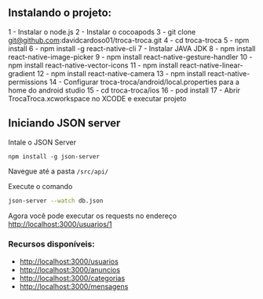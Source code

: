## Instalando o projeto:
1 - Instalar o node.js
2 - Instalar o cocoapods
3 - git clone git@github.com:davidcardoso01/troca-troca.git
4 - cd troca-troca
5 - npm install
6 - npm install -g react-native-cli
7 - Instalar JAVA JDK
8 - npm install react-native-image-picker
9 - npm install react-native-gesture-handler
10 - npm install react-native-vector-icons
11 - npm install react-native-linear-gradient
12 - npm install react-native-camera
13 - npm install react-native-permissions
14 - Configurar troca-troca/android/local.properties para a home do android studio
15 - cd troca-troca/ios
16 - pod install
17 - Abrir TrocaTroca.xcworkspace no XCODE e executar projeto

## Iniciando JSON server

Intale o JSON Server 

```
npm install -g json-server
```

Navegue até a pasta `/src/api/`

Execute o comando

```bash
json-server --watch db.json
```

Agora você pode executar os requests no endereço [http://localhost:3000/usuarios/1](http://localhost:3000/usuarios/1)

### Recursos disponíveis:
- [http://localhost:3000/usuarios](http://localhost:3000/usuarios)
- [http://localhost:3000/anuncios](http://localhost:3000/anuncios)
- [http://localhost:3000/categorias](http://localhost:3000/categorias)
- [http://localhost:3000/mensagens](http://localhost:3000/mensagens)
